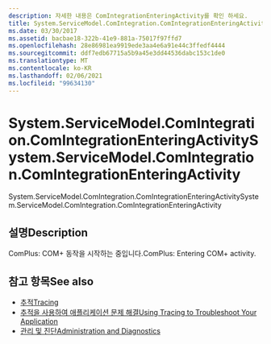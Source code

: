 ```yaml
---
description: 자세한 내용은 ComIntegrationEnteringActivity를 확인 하세요.
title: System.ServiceModel.ComIntegration.ComIntegrationEnteringActivity
ms.date: 03/30/2017
ms.assetid: bacbae18-322b-41e9-881a-75017f97ffd7
ms.openlocfilehash: 28e86981ea9919ede3aa4e6a91e44c3ffedf4444
ms.sourcegitcommit: ddf7edb67715a5b9a45e3dd44536dabc153c1de0
ms.translationtype: MT
ms.contentlocale: ko-KR
ms.lasthandoff: 02/06/2021
ms.locfileid: "99634130"
---
```

# <a name="systemservicemodelcomintegrationcomintegrationenteringactivity"></a><span data-ttu-id="4708a-103">System.ServiceModel.ComIntegration.ComIntegrationEnteringActivity</span><span class="sxs-lookup"><span data-stu-id="4708a-103">System.ServiceModel.ComIntegration.ComIntegrationEnteringActivity</span></span>

<span data-ttu-id="4708a-104">System.ServiceModel.ComIntegration.ComIntegrationEnteringActivity</span><span class="sxs-lookup"><span data-stu-id="4708a-104">System.ServiceModel.ComIntegration.ComIntegrationEnteringActivity</span></span>  
  
## <a name="description"></a><span data-ttu-id="4708a-105">설명</span><span class="sxs-lookup"><span data-stu-id="4708a-105">Description</span></span>  

 <span data-ttu-id="4708a-106">ComPlus: COM+ 동작을 시작하는 중입니다.</span><span class="sxs-lookup"><span data-stu-id="4708a-106">ComPlus: Entering COM+ activity.</span></span>  
  
## <a name="see-also"></a><span data-ttu-id="4708a-107">참고 항목</span><span class="sxs-lookup"><span data-stu-id="4708a-107">See also</span></span>

- [<span data-ttu-id="4708a-108">추적</span><span class="sxs-lookup"><span data-stu-id="4708a-108">Tracing</span></span>](index.md)
- [<span data-ttu-id="4708a-109">추적을 사용하여 애플리케이션 문제 해결</span><span class="sxs-lookup"><span data-stu-id="4708a-109">Using Tracing to Troubleshoot Your Application</span></span>](using-tracing-to-troubleshoot-your-application.md)
- [<span data-ttu-id="4708a-110">관리 및 진단</span><span class="sxs-lookup"><span data-stu-id="4708a-110">Administration and Diagnostics</span></span>](../index.md)

